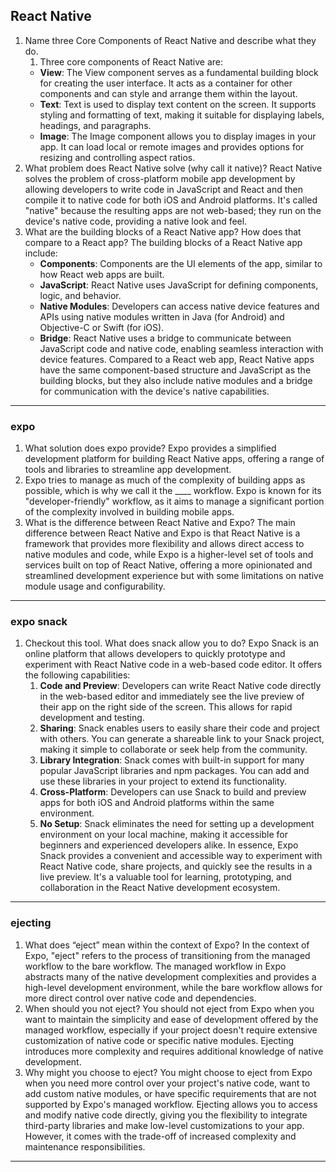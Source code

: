 ## React Native

1. Name three Core Components of React Native and describe what they do.
    1. Three core components of React Native are:
    - **View**: The View component serves as a fundamental building block for creating the user interface. It acts as a container for other components and can style and arrange them within the layout.
    - **Text**: Text is used to display text content on the screen. It supports styling and formatting of text, making it suitable for displaying labels, headings, and paragraphs.
    - **Image**: The Image component allows you to display images in your app. It can load local or remote images and provides options for resizing and controlling aspect ratios.
2. What problem does React Native solve (why call it native)?
     React Native solves the problem of cross-platform mobile app development by allowing developers to write code in JavaScript and React and then compile it to native code for both iOS and Android platforms. It's called "native" because the resulting apps are not web-based; they run on the device's native code, providing a native look and feel.
3. What are the building blocks of a React Native app? How does that compare to a React app?
    The building blocks of a React Native app include:
    - **Components**: Components are the UI elements of the app, similar to how React web apps are built.
    - **JavaScript**: React Native uses JavaScript for defining components, logic, and behavior.
    - **Native Modules**: Developers can access native device features and APIs using native modules written in Java (for Android) and Objective-C or Swift (for iOS).
    - **Bridge**: React Native uses a bridge to communicate between JavaScript code and native code, enabling seamless interaction with device features.
    Compared to a React web app, React Native apps have the same component-based structure and JavaScript as the building blocks, but they also include native modules and a bridge for communication with the device's native capabilities.
---
### expo
1. What solution does expo provide?
    Expo provides a simplified development platform for building React Native apps, offering a range of tools and libraries to streamline app development.
2. Expo tries to manage as much of the complexity of building apps as possible, which is why we call it the ____ workflow.
    Expo is known for its "developer-friendly" workflow, as it aims to manage a significant portion of the complexity involved in building mobile apps.
3. What is the difference between React Native and Expo?
    The main difference between React Native and Expo is that React Native is a framework that provides more flexibility and allows direct access to native modules and code, while Expo is a higher-level set of tools and services built on top of React Native, offering a more opinionated and streamlined development experience but with some limitations on native module usage and configurability.
---
### expo snack
1. Checkout this tool. What does snack allow you to do?
    Expo Snack is an online platform that allows developers to quickly prototype and experiment with React Native code in a web-based code editor. It offers the following capabilities:
    1. **Code and Preview**: Developers can write React Native code directly in the web-based editor and immediately see the live preview of their app on the right side of the screen. This allows for rapid development and testing.
    2. **Sharing**: Snack enables users to easily share their code and project with others. You can generate a shareable link to your Snack project, making it simple to collaborate or seek help from the community.
    3. **Library Integration**: Snack comes with built-in support for many popular JavaScript libraries and npm packages. You can add and use these libraries in your project to extend its functionality.
    4. **Cross-Platform**: Developers can use Snack to build and preview apps for both iOS and Android platforms within the same environment.
    5. **No Setup**: Snack eliminates the need for setting up a development environment on your local machine, making it accessible for beginners and experienced developers alike.
    In essence, Expo Snack provides a convenient and accessible way to experiment with React Native code, share projects, and quickly see the results in a live preview. It's a valuable tool for learning, prototyping, and collaboration in the React Native development ecosystem.
---
### ejecting
1. What does “eject” mean within the context of Expo?
    In the context of Expo, "eject" refers to the process of transitioning from the managed workflow to the bare workflow. The managed workflow in Expo abstracts many of the native development complexities and provides a high-level development environment, while the bare workflow allows for more direct control over native code and dependencies.
2. When should you not eject?
    You should not eject from Expo when you want to maintain the simplicity and ease of development offered by the managed workflow, especially if your project doesn't require extensive customization of native code or specific native modules. Ejecting introduces more complexity and requires additional knowledge of native development.
3. Why might you choose to eject?
    You might choose to eject from Expo when you need more control over your project's native code, want to add custom native modules, or have specific requirements that are not supported by Expo's managed workflow. Ejecting allows you to access and modify native code directly, giving you the flexibility to integrate third-party libraries and make low-level customizations to your app. However, it comes with the trade-off of increased complexity and maintenance responsibilities.
-----------
